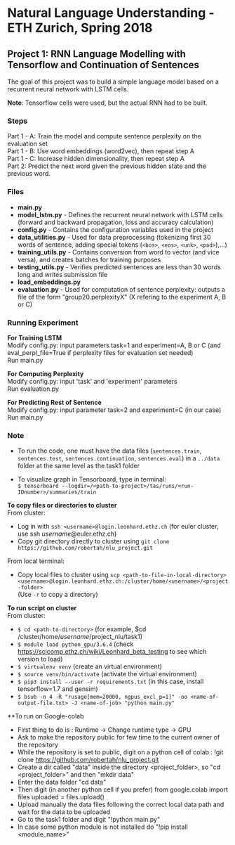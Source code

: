 # Natural Language Understanding - ETH Zurich, Spring 2018
## Project 1: RNN Language Modelling with Tensorflow and Continuation of Sentences

The goal of this project was to build a simple language model based on a recurrent neural network with LSTM cells.

**Note**: Tensorflow cells were used, but the actual RNN had to be built.

### Steps
Part 1 - A: Train the model and compute sentence perplexity on the evaluation set <br />
Part 1 - B: Use word embeddings (word2vec), then repeat step A <br />
Part 1 - C: Increase hidden dimensionality, then repeat step A <br />
Part 2: Predict the next word given the previous hidden state and the previous word.


### Files
- **main.py**
- **model_lstm.py** - Defines the recurrent neural network with LSTM cells
(forward and backward propagation, loss and accuracy calculation)
- **config.py** - Contains the configuration variables used in the project
- **data_utilities.py** - Used for data preprocessing (tokenizing first 30 words of sentence, adding special tokens
 (`<bos>`, `<eos>`, `<unk>`, `<pad>`),...)
- **training_utils.py** - Contains conversion from word to vector (and vice versa), and creates batches for training purposes
- **testing_utils.py** - Verifies predicted sentences are less than 30 words long and writes submission file
- **load_embeddings.py**
- **evaluation.py** - Used for computation of sentence perplexity: outputs a file of the form "group20.perplexityX" (X refering to the experiment A, B or C)

### Running Experiment
**For Training LSTM** <br />
Modify config.py: input parameters task=1 and experiment=A, B or C
(and eval_perpl_file=True if perplexity files for evaluation set needed) <br />
Run main.py

**For Computing Perplexity** <br />
Modify config.py: input 'task' and 'experiment' parameters <br />
Run evaluation.py

**For Predicting Rest of Sentence** <br />
Modify config.py: input parameter task=2 and experiment=C (in our case) <br />
Run main.py



### Note
- To run the code, one must have the data files (`sentences.train`, `sentences.test`, `sentences.continuation`, `sentences.eval`) in a `../data` folder at the same level as the task1 folder

- To visualize graph in Tensorboard, type in terminal:<br />
`$ tensorboard --logdir=/<path-to-project>/tas/runs/<run-IDnumber>/summaries/train`<br />

**To copy files or directories to cluster**<br/>
From cluster:
- Log in with `ssh <username>@login.leonhard.ethz.ch` (for euler cluster, use ssh *username*@euler.ethz.ch)
- Copy git directory directly to cluster using `git clone https://github.com/robertah/nlu_project.git` <br/>

From local terminal:
- Copy local files to cluster using `scp <path-to-file-in-local-directory> <username>@login.leonhard.ethz.ch:/cluster/home/<username>/<project-folder>` <br/>
  (Use `-r` to copy a directory)


**To run script on cluster** <br/>
From cluster:
- `$ cd <path-to-directory>` (for example, $cd /cluster/home/*username*/project_nlu/task1)
- `$ module load python_gpu/3.6.4` (check https://scicomp.ethz.ch/wiki/Leonhard_beta_testing to see which version to load)
- `$ virtualenv venv` (create an virtual environment)
- `$ source venv/bin/activate` (activate the virtual environment)
- `$ pip3 install --user -r requirements.txt` (in this case, install tensorflow=1.7 and gensim)
- `$ bsub -n 4 -R "rusage[mem=20000, ngpus_excl_p=1]" -oo <name-of-output-file.txt> -J <name-of-job> "python main.py"`

**To run on Google-colab
- First thing to do is : Runtime -> Change runtime type -> GPU 
- Ask to make the repository public for few time to the current owner of the repository
- While the repository is set to public, digit on a python cell of colab : !git clone https://github.com/robertah/nlu_project.git
- Create a dir called "data" inside the directory <project_folder>, so "cd <project_folder>" and then "mkdir data"
- Enter the data folder "cd data"
- Then digit (in another python cell if you prefer)
from google.colab import files
uploaded = files.upload() 
- Upload manually the data files following the correct local data path and wait for the data to be uploaded
- Go to the task1 folder and digit "!python main.py"
- In case some python module is not installed do "!pip install <module_name>"
